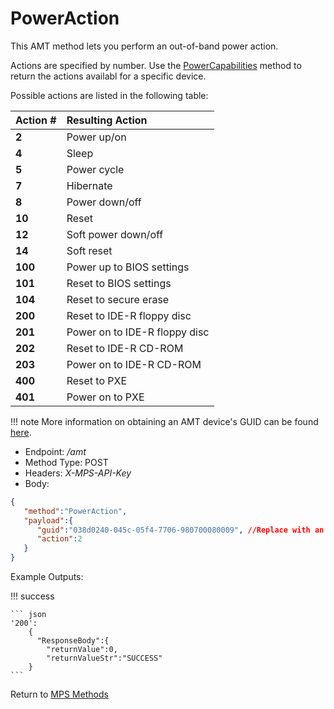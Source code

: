 # PowerAction

This AMT method lets you perform an out-of-band power action.

Actions are specified by number. Use the [PowerCapabilities](powercapabilities.md) method to return the actions availabl for a specific device.

Possible actions are listed in the following table:

   | Action #       |  Resulting Action |
   | :----------- | :------------------------ |   
   | **2** | Power up/on |
   | **4** | Sleep | 
   | **5** | Power cycle |
   | **7** | Hibernate |
   | **8** | Power down/off |
   | **10** | Reset |
   | **12** | Soft power down/off |
   | **14** | Soft reset |
   | **100** | Power up to BIOS settings |
   | **101** | Reset to BIOS settings |
   | **104** | Reset to secure erase |
   | **200** | Reset to IDE-R floppy disc |
   | **201** | Power on to IDE-R floppy disc |
   | **202** | Reset to IDE-R CD-ROM |
   | **203** | Power on to IDE-R CD-ROM |
   | **400** | Reset to PXE |
   | **401** | Power on to PXE |


!!! note
	More information on obtaining an AMT device's GUID can be found [here](../../Topics/guids.md).

* Endpoint: */amt*
* Method Type: POST
* Headers: *X-MPS-API-Key*
* Body:

``` json
{  
   "method":"PowerAction",
   "payload":{  
      "guid":"038d0240-045c-05f4-7706-980700080009", //Replace with an AMT Device's GUID
      "action":2
   }
}
```

Example Outputs:

!!! success

    ``` json
    '200':
        {
          "ResponseBody":{
    		"returnValue":0,
    		"returnValueStr":"SUCCESS"
    	}
    ```

Return to [MPS Methods](../indexMPS.md)